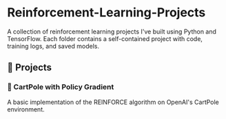# Reinforcement-Learning-Projects

A collection of reinforcement learning projects I've built using Python and TensorFlow. Each folder contains a self-contained project with code, training logs, and saved models.

## 📂 Projects

### 🚀 CartPole with Policy Gradient

A basic implementation of the REINFORCE algorithm on OpenAI's CartPole environment.
